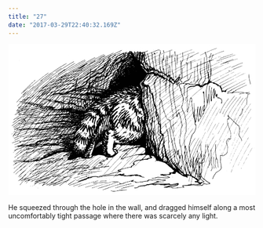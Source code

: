 ```yaml
---
title: "27"
date: "2017-03-29T22:40:32.169Z"
---
```




![SAMUEL WHISKERS](./pic46.gif)

He squeezed through the hole in the wall, and dragged himself along a most uncomfortably tight passage where there was scarcely any light.